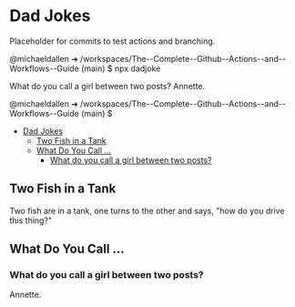 # Dad Jokes

Placeholder for commits to test actions and branching.


@michaeldallen ➜ /workspaces/The--Complete--Github--Actions--and--Workflows--Guide (main) $ npx dadjoke

What do you call a girl between two posts? Annette.

@michaeldallen ➜ /workspaces/The--Complete--Github--Actions--and--Workflows--Guide (main) $

<!-- markdownlint-disable -->
<!--ts-->
* [Dad Jokes](#dad-jokes)
   * [Two Fish in a Tank](#two-fish-in-a-tank)
   * [What Do You Call ...](#what-do-you-call-)
      * [What do you call a girl between two posts?](#what-do-you-call-a-girl-between-two-posts)
<!--te-->
<!-- markdownlint-enable  -->

## Two Fish in a Tank

Two fish are in a tank, one turns to the other and says, "how do you drive this thing?"

## What Do You Call ...

### What do you call a girl between two posts? 

Annette.

